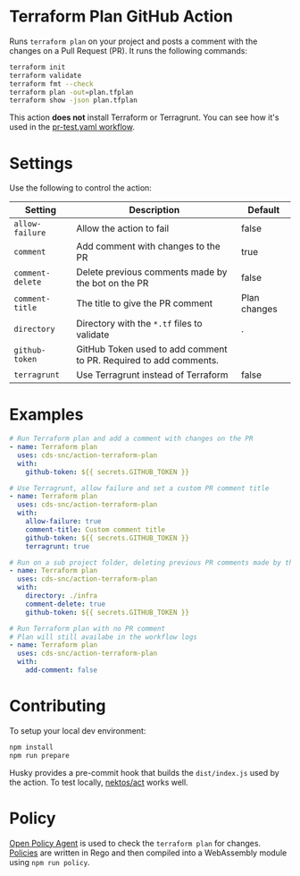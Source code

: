 # Terraform Plan GitHub Action
Runs `terraform plan` on your project and posts a comment with the changes on a Pull Request (PR).  It runs the following commands:
```sh
terraform init
terraform validate
terraform fmt --check
terraform plan -out=plan.tfplan
terraform show -json plan.tfplan 
```
This action **does not** install Terraform or Terragrunt.  You can see how it's used in the [pr-test.yaml workflow](.github/workflows/pr-test.yaml).

# Settings
Use the following to control the action:

| Setting          |      Description                                                   |  Default     |
|------------------|--------------------------------------------------------------------|--------------|
| `allow-failure`  | Allow the action to fail                                           | false        |
| `comment`        | Add comment with changes to the PR                                 | true         |
| `comment-delete` | Delete previous comments made by the bot on the PR                 | false        |
| `comment-title`  | The title to give the PR comment                                   | Plan changes |
| `directory`      | Directory with the `*.tf` files to validate                        | .            |
| `github-token`   | GitHub Token used to add comment to PR.  Required to add comments. |              |
| `terragrunt`     | Use Terragrunt instead of Terraform                                | false        |

# Examples
```yaml
# Run Terraform plan and add a comment with changes on the PR
- name: Terraform plan
  uses: cds-snc/action-terraform-plan
  with:
    github-token: ${{ secrets.GITHUB_TOKEN }}

# Use Terragrunt, allow failure and set a custom PR comment title
- name: Terraform plan
  uses: cds-snc/action-terraform-plan
  with:
    allow-failure: true
    comment-title: Custom comment title
    github-token: ${{ secrets.GITHUB_TOKEN }}
    terragrunt: true

# Run on a sub project folder, deleting previous PR comments made by the action
- name: Terraform plan
  uses: cds-snc/action-terraform-plan
  with:
    directory: ./infra
    comment-delete: true
    github-token: ${{ secrets.GITHUB_TOKEN }}

# Run Terraform plan with no PR comment
# Plan will still availabe in the workflow logs
- name: Terraform plan
  uses: cds-snc/action-terraform-plan
  with:
    add-comment: false
```

# Contributing
To setup your local dev environment:
```sh
npm install
npm run prepare
```
Husky provides a pre-commit hook that builds the `dist/index.js` used by the action.  To test locally, [nektos/act](https://github.com/nektos/act) works well.

# Policy
[Open Policy Agent](https://www.openpolicyagent.org/) is used to check the `terraform plan` for changes.  [Policies](./policy) are written in Rego and then compiled into a WebAssembly module using `npm run policy`.
